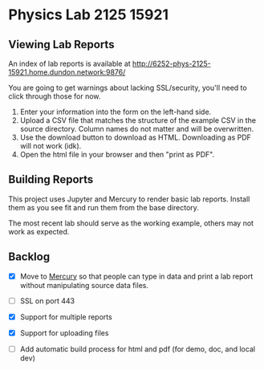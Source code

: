 # Physics Lab 2125 15921

## Viewing Lab Reports

An index of lab reports is available at http://6252-phys-2125-15921.home.dundon.network:9876/

You are going to get warnings about lacking SSL/security, you'll need to click through those for now.

1. Enter your information into the form on the left-hand side.
1. Upload a CSV file that matches the structure of the example CSV in the source directory. Column names do not matter and will be overwritten.
1. Use the download button to download as HTML. Downloading as PDF will not work (idk).
1. Open the html file in your browser and then "print as PDF".

## Building Reports

This project uses Jupyter and Mercury to render basic lab reports. Install them as you see fit and run them from the base directory.

The most recent lab should serve as the working example, others may not work as expected.

## Backlog

- [x] Move to [Mercury](https://runmercury.com/) so that people can type in data and print a lab report without manipulating source data files.
- [ ] SSL on port 443
- [x] Support for multiple reports
- [x] Support for uploading files
- [ ] Add automatic build process for html and pdf (for demo, doc, and local dev)

